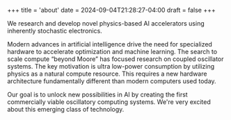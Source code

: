 +++
title = 'about'
date = 2024-09-04T21:28:27-04:00
draft = false
+++

We research and develop novel physics-based AI accelerators using inherently stochastic electronics.

Modern advances in artificial intelligence drive the need for specialized hardware to accelerate optimization and machine learning. The search to scale compute “beyond Moore” has focused research on coupled oscillator systems. The key motivation is ultra low-power consumption by utilizing physics as a natural compute resource. This requires a new hardware architecture fundamentally different than modern computers used today. 

Our goal is to unlock new possibilities in AI by creating the first commercially viable oscillatory computing systems. We're very excited about this emerging class of technology.